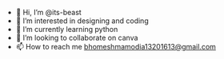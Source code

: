 - 👋 Hi, I’m @its-beast
- 👀 I’m interested in designing and coding
- 🌱 I’m currently learning python
- 💞️ I’m looking to collaborate on canva
- 📫 How to reach me bhomeshmamodia13201613@gmail.com

<!---
its-beast/its-beast is a ✨ special ✨ repository because its `README.md` (this file) appears on your GitHub profile.
You can click the Preview link to take a look at your changes.
--->
